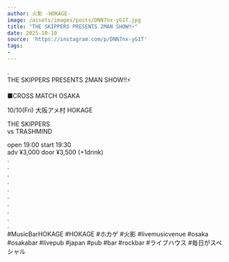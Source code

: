 ```yaml
---
author: 火影 -HOKAGE-
image: /assets/images/posts/DNN7nx-yG1T.jpg
title: "THE SKIPPERS PRESENTS 2MAN SHOW‼️⚡️"
date: 2025-10-10
source: 'https://instagram.com/p/DNN7nx-yG1T'
tags:
- 
---
```

.<br>
THE SKIPPERS PRESENTS 2MAN SHOW‼️⚡️

■CROSS MATCH OSAKA

10/10(Fri) 大阪アメ村 HOKAGE

THE SKIPPERS<br>
vs TRASHMIND

open 19:00 start 19:30<br>
adv ¥3,000 door ¥3,500 (+1drink)<br>
.<br>
.<br>
.<br>
.<br>
.<br>
.<br>
.<br>
.<br>
.<br>
.<br>
#MusicBarHOKAGE #HOKAGE #ホカゲ #火影 #livemusicvenue #osaka #osakabar #livepub #japan #pub #bar #rockbar #ライブハウス #毎日がスペシャル